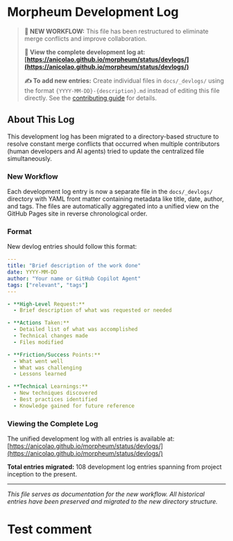 # Morpheum Development Log

> **📍 NEW WORKFLOW:** This file has been restructured to eliminate merge conflicts and improve collaboration.
> 
> **🔗 View the complete development log at: [https://anicolao.github.io/morpheum/status/devlogs/](https://anicolao.github.io/morpheum/status/devlogs/)**
>
> **✍️ To add new entries:** Create individual files in `docs/_devlogs/` using the format `{YYYY-MM-DD}-{description}.md` instead of editing this file directly. See the [contributing guide](https://anicolao.github.io/morpheum/documentation/contributing/) for details.

## About This Log

This development log has been migrated to a directory-based structure to resolve constant merge conflicts that occurred when multiple contributors (human developers and AI agents) tried to update the centralized file simultaneously.

### New Workflow

Each development log entry is now a separate file in the `docs/_devlogs/` directory with YAML front matter containing metadata like title, date, author, and tags. The files are automatically aggregated into a unified view on the GitHub Pages site in reverse chronological order.

### Format

New devlog entries should follow this format:

```yaml
---
title: "Brief description of the work done"
date: YYYY-MM-DD
author: "Your name or GitHub Copilot Agent"
tags: ["relevant", "tags"]
---

- **High-Level Request:**
  - Brief description of what was requested or needed

- **Actions Taken:**
  - Detailed list of what was accomplished
  - Technical changes made
  - Files modified

- **Friction/Success Points:**
  - What went well
  - What was challenging
  - Lessons learned

- **Technical Learnings:**
  - New techniques discovered
  - Best practices identified
  - Knowledge gained for future reference
```

### Viewing the Complete Log

The unified development log with all entries is available at: [https://anicolao.github.io/morpheum/status/devlogs/](https://anicolao.github.io/morpheum/status/devlogs/)

**Total entries migrated:** 108 development log entries spanning from project inception to the present.

---

*This file serves as documentation for the new workflow. All historical entries have been preserved and migrated to the new directory structure.*
# Test comment
